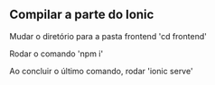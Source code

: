 ## Compilar a parte do Ionic
Mudar o diretório para a pasta frontend 'cd frontend'

Rodar o comando 'npm i'

Ao concluir o último comando, rodar 'ionic serve'
